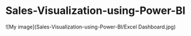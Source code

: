 # Sales-Visualization-using-Power-BI
![My image](Sales-Visualization-using-Power-BI/Excel Dashboard.jpg)
